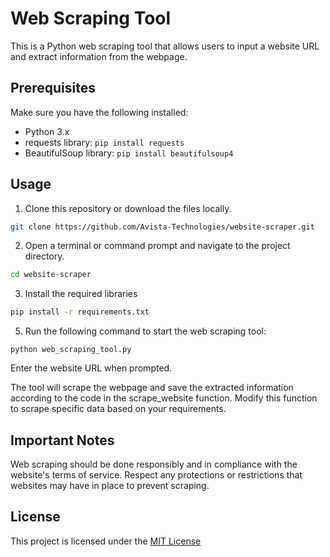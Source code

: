 # Web Scraping Tool

This is a Python web scraping tool that allows users to input a website URL and extract information from the webpage.

## Prerequisites

Make sure you have the following installed:

- Python 3.x
- requests library: `pip install requests`
- BeautifulSoup library: `pip install beautifulsoup4`

## Usage

1. Clone this repository or download the files locally.
```bash
git clone https://github.com/Avista-Technologies/website-scraper.git
```

2. Open a terminal or command prompt and navigate to the project directory.
```bash
cd website-scraper
```
3. Install the required libraries
```bash
pip install -r requirements.txt
```

5. Run the following command to start the web scraping tool:

```shell
python web_scraping_tool.py
```

Enter the website URL when prompted.

The tool will scrape the webpage and save the extracted information according to the code in the scrape_website function. Modify this function to scrape specific data based on your requirements.

## Important Notes
Web scraping should be done responsibly and in compliance with the website's terms of service.
Respect any protections or restrictions that websites may have in place to prevent scraping.

## License
This project is licensed under the [MIT License](LICENSE)
